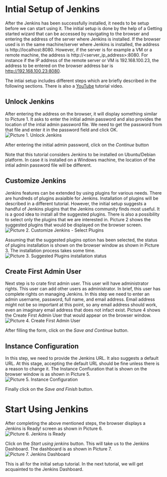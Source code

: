 # Intial Setup of Jenkins
After the Jenkins has been successfully installed, it needs to be setup before we can start using it. The initial setup is done by the help of a Getting started wizard that can be accessed by navigating to the browser and entering the address of the server where Jenkins is installed. If the browser used is in the same machine/server where Jenkins is installed, the address is http://localhost:8080. However, if the server is for example a VM or a remote machine, the address is http://<server_ip_address>:8080. For instance if the IP address of the remote server or VM is 192.168.100.23, the address to be entered on the browser address bar is http://192.168.100.23:8080.

The intiai setup includes different steps which are briefly described in the following sections. There is also a [YouTube](https://www.youtube.com/watch?v=dRprQhS0fdg&ab_channel=LearnTeachShare "Initial Setup of Jenkins") tutorial video.

## Unlock Jenkins
After entering the address on the browser, it will display something similar to Picture 1. It asks to enter the initial admin password and also provides the location of the intial admin password file. We need to get the password from that file and enter it in the password field and click OK.
![Picture 1. Unlock Jenkins](../screenshots/getting_started_unlock_jenkins_password.jpg "Getting started unlock jenkins")

After entering the initial admin password, click on the _Continue_ button

Note that this tutorial considers Jenkins to be installed on Ubuntu/Debian platform. In case it is installed on a Windows machine, the location of the intial admin password file will be different.

## Customize Jenkins
Jenkins features can be extended by using plugins for various needs. There are hundreds of plugins avaialble for Jenkins. Installation of plugins will be described in a different tutorial. However, the initial setup suggests a handful of Jenkins plugins that the Jenkins community finds most useful. It is a good idea to install all the suggested plugins. There is also a possibility to select only the plugins that we are interested in. Picture 2 shows the suggested plugins that would be displayed on the browser screen.
![Picture 2. Customize Jenkins - Select Plugins](../screenshots/getting_started_customize_jenkins_plugins.jpg "Customize Jenkins - Select Plugins")

Assuming that the suggested plugins option has been selected, the status of plugins installation is shown on the browser window as shown in Picture 3. The installation process takes some time.
![Picture 3. Suggested Plugins installation status](../screenshots/getting_started_create_first_admin_user.jpg "Suggested Plugins installation status")

## Create First Admin User
Next step is to crate first admin user. This user will have administrator rights. This user can add other users as administrator. In brief, this user has complete rights on managing Jenkins. In this step we need to enter an admin username, password, full name, and email address. Email address might not be so important at this point, so any email address should work, even an imaginary email address that does not infact exist. Picture 4 shows the Create First Admin User that would appear on the browser window.
![Picture 4. Create First Admin User](../screenshots/getting_started_install_suggested_plugins.jpg "Create First Admin User")

After filling the form, click on the _Save and Continue_ button.

## Instance Configuration
In this step, we need to provide the Jenkins URL. It also suggests a default URL. At this stage, accepting the default URL should be fine unless there is a reason to change it. The Instance Confiuration that is shown on the browser window is as shown in Picture 5.
![Picture 5. Instance Configuration](../screenshots/getting_started_instance_configuration.jpg "Instance Configuration")

Finally click on the _Save and Finish_ button.

# Start Using Jenkins
After completing the above mentioned steps, the browser displays a Jenkins is Ready! screen as shown in Picture 6.
![Picture 6. Jenkins is Ready](../screenshots/getting_started_jenkins_is_ready.jpg "Jenkins is Ready!")

Click on the _Start using jenkins_ button. This will take us to the Jenkins Dashboard. The dashboard is as shown in Picture 7.
![Picture 7. Jenkins Dashboard](../screenshots/getting_started_jenkins_dashboard_fresh_look.jpg "Jenkins Dashboard")

This is all for the initial setup tutorial. In the next tutorial, we will get acquainted to the Jenkins Dashboard.